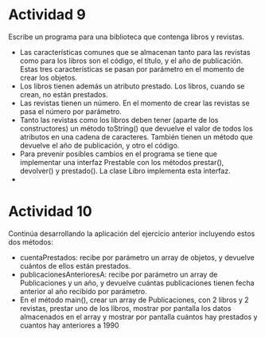 # Actividad 9
Escribe un programa para una biblioteca que contenga libros y revistas.
- Las características comunes que se almacenan tanto para las revistas como para los libros son el código, el título, y el año de publicación. Estas tres características se pasan por parámetro en el momento de crear los objetos.
- Los libros tienen además un atributo prestado. Los libros, cuando se crean, no están prestados.
- Las revistas tienen un número. En el momento de crear las revistas se pasa el número por parámetro.
- Tanto las revistas como los libros deben tener (aparte de los constructores) un método toString() que devuelve el valor de todos los atributos en una cadena de caracteres. También tienen un método que devuelve el año de publicación, y otro el código.
- Para prevenir posibles cambios en el programa se tiene que implementar una interfaz Prestable con los métodos prestar(), devolver() y prestado(). La clase Libro implementa esta interfaz.
- 
# Actividad 10 
Continúa desarrollando la aplicación del ejercicio anterior incluyendo estos dos métodos:
- cuentaPrestados: recibe por parámetro un array de objetos, y devuelve cuántos de ellos están prestados.
- publicacionesAnterioresA: recibe por parámetro un array de Publicaciones y un año, y devuelve cuántas publicaciones tienen fecha anterior al año recibido por
parámetro.
- En el método main(), crear un array de Publicaciones, con 2 libros y 2 revistas, prestar uno de los libros, mostrar por pantalla los datos almacenados en el array y mostrar por pantalla cuántos hay prestados y cuantos hay anteriores a 1990
